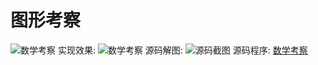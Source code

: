 # 图形考察

![数学考察](./s1-02.png)
实现效果:
![数学考察](./s1-02.gif)
源码解图:
![源码截图](./s1-02-shot.png)
源码程序: [数学考察](./s1-02.sb2)